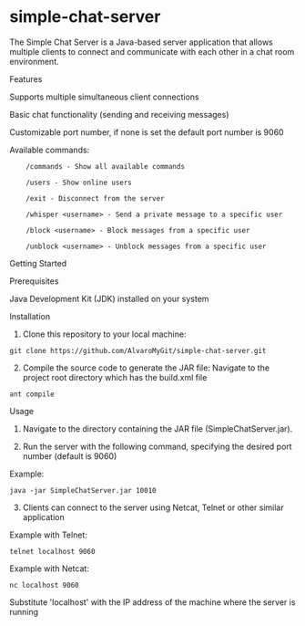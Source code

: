 # simple-chat-server

The Simple Chat Server is a Java-based server application that allows multiple clients to connect and communicate with each other in a chat room environment.


Features

Supports multiple simultaneous client connections

Basic chat functionality (sending and receiving messages)

Customizable port number, if none is set the default port number is 9060

Available commands:

        /commands - Show all available commands
        
        /users - Show online users
        
        /exit - Disconnect from the server
        
        /whisper <username> - Send a private message to a specific user
        
        /block <username> - Block messages from a specific user
        
        /unblock <username> - Unblock messages from a specific user
        


Getting Started

Prerequisites

Java Development Kit (JDK) installed on your system

Installation

1. Clone this repository to your local machine:
```
git clone https://github.com/AlvaroMyGit/simple-chat-server.git
```
2. Compile the source code to generate the JAR file:
Navigate to the project root directory which has the build.xml file
```
ant compile
```

Usage

1. Navigate to the directory containing the JAR file (SimpleChatServer.jar).

2. Run the server with the following command, specifying the desired port number (default is 9060)

Example:
```
java -jar SimpleChatServer.jar 10010
```

3. Clients can connect to the server using Netcat, Telnet or other similar application

Example with Telnet: 
```
telnet localhost 9060
```
Example with Netcat: 
```
nc localhost 9060
```
Substitute 'localhost' with the IP address of the machine where the server is running
